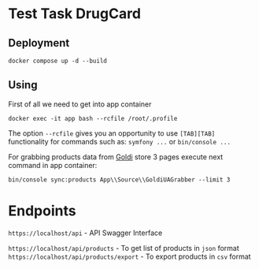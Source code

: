 # Test Task DrugCard

## Deployment

```shell
docker compose up -d --build 
```

## Using

First of all we need to get into app container
```shell
docker exec -it app bash --rcfile /root/.profile
```

The option `--rcfile` gives you an opportunity to use `[TAB][TAB]` functionality for commands such as: `symfony ...` or `bin/console ...`

For grabbing products data from [Goldi](https://goldi.ua) store 3 pages execute next command in app container:
```shell
bin/console sync:products App\\Source\\GoldiUAGrabber --limit 3
```

# Endpoints

`https://localhost/api` - API Swagger Interface

`https://localhost/api/products` - To get list of products in `json` format
`https://localhost/api/products/export` - To export products in `csv` format